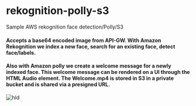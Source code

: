 # rekognition-polly-s3
Sample AWS rekognition face detection/Polly/S3


#### Accepts a base64 encoded image from API-GW. With Amazon Rekognition we index a new face, search for an existing face, detect face/labels.

#### Also with Amazon polly we create a welcome message for a newly indexed face. This welcome message can be rendered on a UI through the HTML Audio element. The Welcome.mp4 is stored in S3 in a private bucket and is shared via a presigned URL.

![hld](https://user-images.githubusercontent.com/25897220/202446270-9d382430-5df4-4c3a-bdc5-91aeb03f154d.png)
